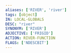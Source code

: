 ```yaml
---
aliases: ['RIVER', 'river']
tags: [object]
IN: LOCAL-GLOBALS
DESC: "river"
SYNONYM: ['RIVER']
ADJECTIVE: ['FRIGID']
ACTION: RIVER-FUNCTION
FLAGS: ['NDESCBIT']
---
```


